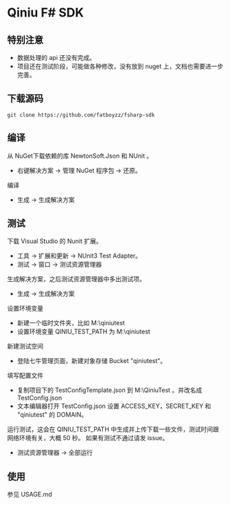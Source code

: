 Qiniu F# SDK 
===

## 特别注意

- 数据处理的 api 还没有完成。
- 项目还在测试阶段，可能做各种修改，没有放到 nuget 上，文档也需要进一步完善。

## 下载源码

	git clone https://github.com/fatboyzz/fsharp-sdk

## 编译
	
从 NuGet下载依赖的库 NewtonSoft.Json 和 NUnit 。
- 右键解决方案 -> 管理 NuGet 程序包 -> 还原。

编译
- 生成 -> 生成解决方案

## 测试

下载 Visual Studio 的 Nunit 扩展。
- 工具 -> 扩展和更新 -> NUnit3 Test Adapter。
- 测试 -> 窗口 -> 测试资源管理器

生成解决方案，之后测试资源管理器中多出测试项。
- 生成 -> 生成解决方案

设置环境变量
- 新建一个临时文件夹，比如 M:\qiniutest
- 设置环境变量 QINIU_TEST_PATH 为 M:\qiniutest

新建测试空间
- 登陆七牛管理页面，新建对象存储 Bucket "qiniutest"。

填写配置文件
- 复制项目下的 TestConfigTemplate.json 到 M:\QiniuTest 。并改名成 TestConfig.json
- 文本编辑器打开 TestConfig.json 设置 ACCESS_KEY，SECRET_KEY 和 "qiniutest" 的 DOMAIN。

运行测试，这会在 QINIU_TEST_PATH 中生成并上传下载一些文件，测试时间跟网络环境有关，大概 50 秒。
如果有测试不通过请发 issue。
- 测试资源管理器 -> 全部运行

## 使用

参见 USAGE.md

